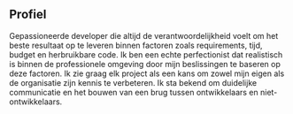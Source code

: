 ## Profiel

Gepassioneerde developer die altijd de verantwoordelijkheid voelt om het beste
resultaat op te leveren binnen factoren zoals requirements, tijd, budget en
herbruikbare code. Ik ben een echte perfectionist dat realistisch is binnen de
professionele omgeving door mijn beslissingen te baseren op deze factoren.
Ik zie graag elk project als een kans om zowel mijn eigen als de organisatie
zijn kennis te verbeteren. Ik sta bekend om duidelijke communicatie en het
bouwen van een brug tussen ontwikkelaars en niet- ontwikkelaars.
